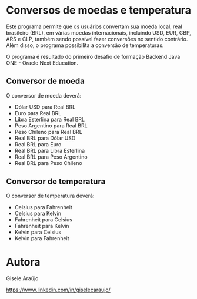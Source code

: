 # Conversos de moedas e temperatura
Este programa permite que os usuários convertam sua moeda local, real brasileiro (BRL), em várias moedas internacionais, incluindo USD, EUR, GBP, ARS e CLP, também sendo possível fazer conversões no sentido contrário. Além disso, o programa possibilita a conversão  de temperaturas. 

O programa é resultado do primeiro desafio de formação Backend Java ONE - Oracle Next Education.

## Conversor de moeda
O conversor de moeda deverá:
- Dólar USD para Real BRL
- Euro para Real BRL
- Libra Esterlina para Real BRL
- Peso Argentino para Real BRL
- Peso Chileno para Real BRL
- Real BRL para Dólar USD
- Real BRL para Euro
- Real BRL para Libra Esterlina
- Real BRL para Peso Argentino
- Real BRL para Peso Chileno

## Conversor de temperatura
O conversor de temperatura deverá:
- Celsius para Fahrenheit
- Celsius para Kelvin
- Fahrenheit para Celsius
- Fahrenheit para Kelvin
- Kelvin para Celsius
- Kelvin para Fahrenheit

# Autora
Gisele Araújo

https://www.linkedin.com/in/giselecaraujo/
